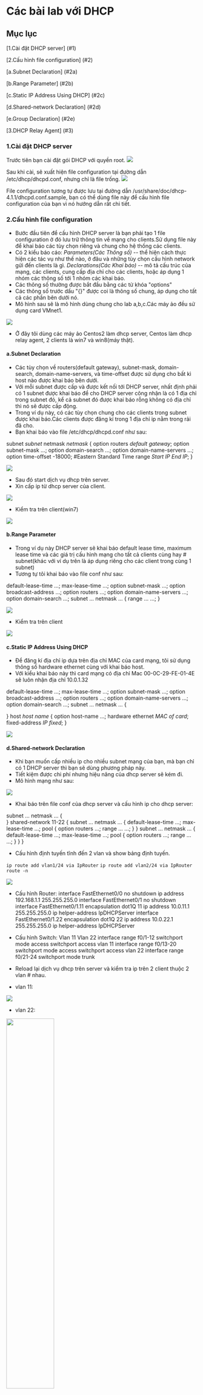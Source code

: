 # Các bài lab với DHCP
## Mục lục

[1.Cài đặt DHCP server] (#1)

[2.Cấu hình file configuration] (#2)

[a.Subnet Declaration] (#2a)

[b.Range Parameter] (#2b)

[c.Static IP Address Using DHCP] (#2c)

[d.Shared-network Declaration] (#2d)

[e.Group Declaration] (#2e)

[3.DHCP Relay Agent] (#3)

<a name="1"></a>
### 1.Cài đặt DHCP server
Trước tiên bạn cài đặt gói DHCP với quyền root.
<img src="http://i.imgur.com/8Ew5WCX.png" />

Sau khi cài, sẽ xuất hiện file configuration tại đường dẫn /etc/dhcp/dhcpd.conf, nhưng chỉ là file trống.
<img src="http://i.imgur.com/rXNdDXf.png" />

File configuration tương tự được lưu tại đường dẫn /usr/share/doc/dhcp-4.1.1/dhcpd.conf.sample, bạn
có thể dùng file này để cấu hình file configuration của bạn vì nó hướng dẫn rất chi tiết.

<a name="2"></a>
### 2.Cấu hình file configuration
- Bước đầu tiên để cấu hình DHCP server là bạn phải tạo 1 file configuration ở đó lưu trữ thông tin về mạng
cho clients.Sử dụng file này để khai báo các tùy chọn riêng và chung cho hệ thống các clients.
- Có 2 kiểu báo cáo:
*Parameters(Các Thông số)* -- thể hiện cách thực hiện các tác vụ như thế nào, ở đâu và những tùy chọn
cấu hình network gửi đến clients là gì.
*Declarations(Các Khai báo)* -- mô tả cấu trúc của mạng, các clients, cung cấp địa chỉ cho các clients,
hoặc áp dụng 1 nhóm các thông số tới 1 nhóm các khai báo.
- Các thông số thường được bắt đầu bằng các từ khóa "options"
- Các thông số trước dấu "{}" được coi là thông số chung, áp dụng cho tất cả các phần bên dưới nó.
- Mô hình sau sẽ là mô hình dùng chung cho lab a,b,c.Các máy ảo đều sử dụng card VMnet1.
<img src="http://i.imgur.com/CIZAbfr.png" />

- Ở đây tôi dùng các máy ảo Centos2 làm dhcp server, Centos làm dhcp relay agent, 2 clients là win7 và win8(máy thật).

<a name="2a"></a>
#### a.Subnet Declaration
- Các tùy chọn về routers(default gateway), subnet-mask, domain-search, domain-name-servers, và time-offset
được sử dụng cho bất kì host nào được khai báo bên dưới.
- Với mỗi subnet được cấp và được kết nối tới DHCP server, nhất định phải có 1 subnet được khai báo để
cho DHCP server công nhận là có 1 địa chỉ trong subnet đó, kể cả subnet đó được khai báo rỗng không có địa chỉ 
thì nó sẽ được cấp động.
- Trong ví dụ này, có các tùy chọn chung cho các clients trong subnet được khai báo.Các clients được đăng kí
trong 1 địa chỉ ip nằm trong rải đã cho.
- Bạn khai báo vào file  /etc/dhcp/dhcpd.conf  như sau:

subnet *subnet* netmask *netmask* {
	option routers					*default gateway*;
	option subnet-mask 				...;
	option domain-search 			...;
	option domain-name-servers 		...;
	option time-offset 				-18000;		#Eastern Standard Time
	range *Start IP* *End IP*;
}

<img src="http://i.imgur.com/HXwhXF4.png" />

- Sau đó start dịch vụ dhcp trên server.
- Xin cấp ip từ dhcp server của client.
<img src="http://i.imgur.com/bf2zS2I.png" />

- Kiểm tra trên client(win7)

<img src="http://i.imgur.com/1OaPS9S.png" />

<a name="2b"></a>
#### b.Range Parameter
- Trong ví dụ này DHCP server sẽ khai báo default lease time, maximum lease time và các giá trị cấu hình mạng
cho tất cả clients cùng hay # subnet(khác với ví dụ trên là áp dụng riêng cho các client trong cùng 1 subnet)
- Tương tự tôi khai báo vào file conf như sau:

default-lease-time ...;
max-lease-time ...;
option subnet-mask ...;
option broadcast-address ...;
option routers ...;
option domain-name-servers ...;
option domain-search ...;
subnet ... netmask ... {
   range ... ...;
}

<img src="http://i.imgur.com/JYSJSrh.png" />

- Kiểm tra trên client

<img src="http://i.imgur.com/ytdn9Ne.png" />

<a name="2c"></a>
#### c.Static IP Address Using DHCP
- Để đăng kí địa chỉ ip dựa trên địa chỉ MAC của card mạng, tôi sử dụng thông số hardware ethernet cùng với
khai báo host.
- Với kiểu khai báo này thì card mạng có địa chỉ Mac 00-0C-29-FE-01-4E sẽ luôn nhận địa chỉ 10.0.1.32

default-lease-time ...;
max-lease-time ...;
option subnet-mask ...;
option broadcast-address ...; 
option routers ...; 
option domain-name-servers ...; 
option domain-search ...; 
subnet ... netmask ... { 
   
} 
host *host name* { 
    option host-name ...; 
    hardware ethernet *MAC of card*; 
    fixed-address *IP fixed*; 
} 

<img src="http://i.imgur.com/NOpapxF.png" />

<a name="2d"></a>
#### d.Shared-network Declaration
- Khi bạn muốn cấp nhiều ip cho nhiều subnet mạng của bạn, mà bạn chỉ có 1 DHCP server thì bạn sẽ dùng phương pháp này.
- Tiết kiệm được chi phí nhưng hiệu năng của dhcp server sẽ kém đi.
- Mô hình mạng như sau:
<img src="http://i.imgur.com/4OUyfVL.png" />

- Khai báo trên file conf của dhcp server và cấu hình ip cho dhcp server: 

subnet ... netmask ... {   
} 
shared-network 11-22 { 
subnet ... netmask ... { 
 	default-lease-time ...; 
 	max-lease-time ...; 
 	pool { 
 	option routers ...; 
 	range ... ...; 
 	} 
} 
 	subnet ... netmask ... { 
 	default-lease-time ...; 
 	max-lease-time ...; 
 	pool { 
 	option routers ...; 
 	range ... ...; 
 	} 
} 
} 

- Cấu hình định tuyến tĩnh đến 2 vlan và show bảng định tuyến.

`ip route add vlan1/24 via IpRouter`
`ip route add vlan2/24 via IpRouter`
`route -n`

<img src="http://i.imgur.com/wgoi6bj.png" />

- Cấu hình Router:
 interface FastEthernet0/0 
 no shutdown 
 ip address 192.168.1.1 255.255.255.0 
 interface FastEthernet0/1 
 no shutdown 
 interface FastEthernet0/1.11 
  encapsulation dot1Q 11 
  ip address 10.0.11.1 255.255.255.0 
  ip helper-address IpDHCPServer 
 interface FastEthernet0/1.22 
  encapsulation dot1Q 22 
  ip address 10.0.22.1 255.255.255.0 
  ip helper-address IpDHCPServer

- Cấu hình Switch:
 Vlan 11 
 Vlan 22 
 interface range f0/1-12 
 switchport mode access 
 switchport access vlan 11 
 interface range f0/13-20 
 switchport mode access 
 switchport access vlan 22 
 interface range f0/21-24 
 switchport mode trunk 

- Reload lại dịch vụ dhcp trên server và kiểm tra ip trên 2 client thuộc 2 vlan # nhau.
- vlan 11:

<img src="http://i.imgur.com/UeoYABa.png" />

- vlan 22:

<img src="http://i.imgur.com/s8LhlRz.jpg" height=50% width=50% />

<a name="2e"></a>
#### e.Group Declaration
- Khai báo group được sử dụng để áp các thông số chung cho nhóm đấy.
- Có thể là 1 nhóm shared-network, subnets hoặc các host.
- Ở đây tôi sẽ ví dụ về 1 nhóm các host.
 group {
   option routers                  ...;
   option subnet-mask              ...;
   option domain-search              "example.com";
   option domain-name-servers       ...;
   option time-offset              -18000;     # Eastern Standard Time
   host win7 {
      option host-name "win7.example.com";
      hardware ethernet ...;
      fixed-address IPfixed;
   }
   host win8 {
      option host-name "win8.example.com";
      hardware ethernet ...;
      fixed-address IPfixed;
   }
} 

<img src="http://i.imgur.com/V2GY7Vi.png" />

- Kiểm tra trên client win7
<img src="http://i.imgur.com/ehPx2dt.png" />

- Kiểm tra trên client win8
<img src="http://i.imgur.com/CKaWqNp.png" />

<a name="3"></a>
### 3.DHCP Relay Agent
- Mô hình mạng như sau:
<img src="http://i.imgur.com/sK8QbiJ.png" />

- DHCP relay agent cho phép chuyển các yêu cầu dhcp và bootp từ 1 subnet ko có dhcp server trong đấy,
tới 1 hoặc nhiều dhcp server trên các subnet khác.
- Khi 1 client yêu cầu thông tin, DHCP relay agent chuyển yêu cầu đấy đến danh sách các dhcp server xác định
- Khi 1 DHCP server gửi lại reply, thì reply đó có thể là broadcast hoặc unicast gửi đến yêu cầu từ nguồn ban đầu.
- Mặc định DHCP server sẽ lắng nghe tất cả các yêu cầu DHCP từ tất cả các card mạng, trừ khi nó được chỉ định
trong /etc/sysconfig/dhcrelay với chỉ thị "INTERFACES".
- Giờ ta bắt đầu cấu hình DHCP relay agent.

#### a.Cấu hình trên dhcp server
- Set IP trên card VMnet2 nối với DHCP relay agent.
<img src="http://i.imgur.com/Cd954IA.png" />

- Cấu hình file conf để cấp ip cho subnet 1:

 subnet ... netmask ...{
	option routers					...;
	option subnet-mask 				...;
	option domain-search 			"example.com";
	option domain-name-servers 		...;
	option time-offset 				-18000;		#Eastern Standard Time
	range ... ...;
} 

<img src="http://i.imgur.com/0uEEt2M.png" />

- Cấu hình định tuyến tĩnh đến subnet 1 và kiểm tra lại bảng định tuyến.

 ip route add 10.0.1.0/24 via 10.0.2.2 
 route -n 

<img src="http://i.imgur.com/A3UOaBq.png" />

- Cuối cùng khởi động lại dịch vụ dhcp: "service dhcpd restart".

#### b.Cấu hình trên dhcp relay agent
- Set IP trên card VMnet2 nối với DHCP server và VMnet1 nối với subnet 1.
<img src="http://i.imgur.com/SUNCu8N.png" />

- Chỉnh sửa file /etc/sysctl.conf.forward:ta chỉnh số, nếu có 1 server thì là 1, 2 server thì là 2.

<img src="http://i.imgur.com/SpT4FwW.png" />

- Chỉnh sửa file /etc/sysconfig/dhcrelay.

<img src="http://i.imgur.com/JBrxUTf.png" />

- Cuối cùng khởi động lại dịch vụ dhcrelay: "service dhcrelay restart".

#### c.Kiểm tra ip trên client
- win7:

<img src="http://i.imgur.com/EPQWBKx.png" />

- win8:

<img src="http://i.imgur.com/dHINSTc.png" />



